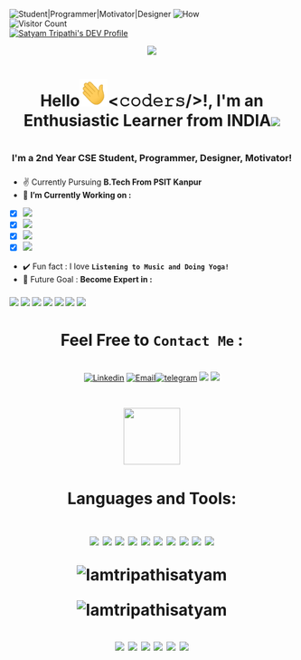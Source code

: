 ![Student|Programmer|Motivator|Designer](https://github.com/Iamtripathisatyam/iamtripathisatyam/blob/master/Content/Skills.png)
![How](https://forthebadge.com/images/badges/built-by-developers.svg)  <br/>
 ![Visitor Count](https://profile-counter.glitch.me/{Iamtripathisatyam}/count.svg) <br/>
 <a href="https://dev.to/iamtripathisatyam">
  <img src="https://d2fltix0v2e0sb.cloudfront.net/dev-badge.svg" alt="Satyam Tripathi's DEV Profile" width="50">
</a>
<p align="center">
<img src="https://github.com/Iamtripathisatyam/iamtripathisatyam/blob/master/Content/github.gif" width="180px">
 </p>
      
### <h1 align="center">Hello<img src="https://raw.githubusercontent.com/ABSphreak/ABSphreak/master/gifs/Hi.gif" width="50px"><𝚌𝚘𝚍𝚎𝚛𝚜/>!,  I'm an Enthusiastic Learner from INDIA<img src="https://github.com/Iamtripathisatyam/iamtripathisatyam/blob/master/Content/flag.gif" width="40px"><h1/>
## <h3 align="center">I'm a 2nd Year CSE Student, Programmer, Designer, Motivator!<h3/>
 - ✌️ Currently Pursuing **B.Tech From PSIT Kanpur**
- 🔭 **I’m Currently Working on :**
- [x] ![](https://img.shields.io/badge/PYTHON-PROGRAMMING-yellow.svg?label=PYTHON&style=social&logo=python&logoColor=yellow)  
- [x] ![](https://img.shields.io/badge/CANVA-DESIGNING-green.svg?label=CANVA&style=social&logo=canva&logoColor=informational)
- [x] ![](https://img.shields.io/badge/MICROSOFT-WORD-blue.svg?label=MICROSOFT&style=social&logo=microsoft-word&logoColor=blue)
- [x] ![](https://img.shields.io/badge/DATA-STRUCTURES-9cf.svg?label=DATA&style=social&logo=GraphQL&logoColor=red)
- ✔️ Fun fact : I love **`Listening to Music and Doing Yoga!`**
- 🎯 Future Goal : **Become Expert in :** 
### ![](https://img.shields.io/badge/PYTHON-yellow.svg?&style=social&logo=python&logoColor=yellow) ![](https://img.shields.io/badge/DJANGO-yellow.svg?&style=social&logo=Django&logoColor=orange) ![](https://img.shields.io/badge/FLASK-blue.svg?&style=social&logo=Flask&logoColor=red) ![](https://img.shields.io/badge/DS&ALGO-9cf.svg?&style=social&logo=Treehouse&logoColor=success) ![](https://img.shields.io/badge/APP_DESIGNING-9cf.svg?&style=social&logo=Android&logoColor=critical) ![](https://img.shields.io/badge/DART-9cf.svg?&style=social&logo=Dart&logoColor=black) ![](https://img.shields.io/badge/FLUTTER-9cf.svg?&style=social&logo=Flutter&logoColor=blue)<br/>

 ### <h1 align="center">Feel Free to **`Contact Me`** : <h1/>
 <body>
    <div class="img1">
     <p align='center'>
 <a href="https://www.linkedin.com/in/Satyam-Tripathi-536b561b1" target="_blank"><img src="https://icons.iconarchive.com/icons/alecive/flatwoken/64/Apps-Linkedin-icon.png" width="59" alt="Linkedin"></a> <a href="mailto:thingstesting2020@gmail.com" target="_blank"><img src="https://icons.iconarchive.com/icons/wwalczyszyn/android-style-honeycomb/64/GMail-icon.png" alt="Email"></a><a href="https://t.me/Iamtripathisatyam" target="_blank"><img src="https://icons.iconarchive.com/icons/alecive/flatwoken/64/Apps-Telegram-icon.png" alt="telegram" width=60></a>  <a href="https://www.instagram.com/geeky_satyam" target="_blank"><img src="https://www.flaticon.com/svg/static/icons/svg/1409/1409946.svg" width="58"></a> <a href="https://twitter.com/SatyamT26850002" target="_blank"><img src="https://icons.iconarchive.com/icons/bokehlicia/pacifica/128/twitter-icon.png" width="63"></a>
  <p/>
</div>
</body>
   <br/>
    <p align="center">
<img src="https://github.com/Iamtripathisatyam/iamtripathisatyam/blob/master/Content/Bar.gif" width="100px" height="100px">
 </p>
 <h1 align="center">Languages and Tools:<h1/>
 <p align="center">
<img src="https://icons.iconarchive.com/icons/papirus-team/papirus-apps/64/python-icon.png">
<img src="https://icons.iconarchive.com/icons/mattahan/umicons/64/Letter-C-icon.png">
<img src="https://icons.iconarchive.com/icons/graphics-vibe/developer/64/html-5-icon.png">
<img src="https://icons.iconarchive.com/icons/graphicloads/colorful-long-shadow/64/Networking-icon.png">
<img src="https://icons.iconarchive.com/icons/papirus-team/papirus-apps/64/pycharm-icon.png">
<img src="https://icons.iconarchive.com/icons/benjigarner/softdimension/64/MS-Word-2-icon.png">
<img src="https://icons.iconarchive.com/icons/hopstarter/sleek-xp-software/64/Dev-icon.png">
<img src="https://icons.iconarchive.com/icons/rud3boy/mac-apps/64/ps-icon.png">
<img src="https://icons.iconarchive.com/icons/froyoshark/enkel/64/iTerm-icon.png">
<img src="https://icons.iconarchive.com/icons/papirus-team/papirus-apps/64/visual-studio-code-icon.png">

 </p>

<p align="center">
<img src="https://github-readme-stats.vercel.app/api?username=Iamtripathisatyam&show_icons=true&theme=dracula" alt="Iamtripathisatyam" />
</p>
<p align="center">
<img src="https://github-readme-stats.vercel.app/api/top-langs/?username=Iamtripathisatyam&theme=dracula&layout=compact" alt="Iamtripathisatyam" />
</p>
<p align="center">
<img src="https://komarev.com/ghpvc/?username=Iamtripathisatyam" />
<img src="https://badges.pufler.dev/years/Iamtripathisatyam?&logo=github&logoColor=yellow" />
<img src="https://badges.pufler.dev/repos/Iamtripathisatyam?&logo=github&logoColor=yellow" />
<img src="https://badges.pufler.dev/updated/Iamtripathisatyam/iamtripathisatyam?&logo=github&logoColor=yellow" />
<img src="https://badges.pufler.dev/created/Iamtripathisatyam/iamtripathisatyam?&logo=github&logoColor=yellow" />
<img src="https://badges.pufler.dev/commits/monthly/Iamtripathisatyam?&logo=github&logoColor=yellow" />
